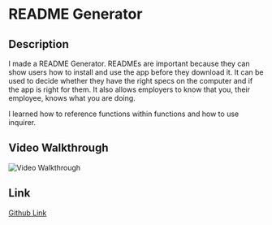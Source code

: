 # README Generator

## Description
I made a README Generator. READMEs are important because they can show users how to install and use the app before they download it. It can be used to decide whether they have the right specs on the computer and if the app is right for them. It also allows employers to know that you, their employee, knows what you are doing. 

I learned how to reference functions within functions and how to use inquirer.

## Video Walkthrough
![Video Walkthrough](https://drive.google.com/file/d/1amWe-6qrGzOxq7z3q3jMgz8rFGjEawa_/view)

## Link
<a href="https://aurorabrynn.github.io/readme-generator/">Github Link</a>
